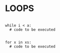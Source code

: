 # LOOPS

```

while i < a:
  # code to be executed

```

```

for x in xs:
  # code to be executed

```